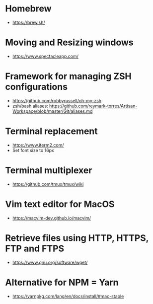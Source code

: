 # Homebrew
- https://brew.sh/


# Moving and Resizing windows
- https://www.spectacleapp.com/

# Framework for managing ZSH configurations
- https://github.com/robbyrussell/oh-my-zsh
- zsh/bash aliases: https://github.com/reymark-torres/Artisan-Workspace/blob/master/Git/aliases.md

# Terminal replacement
- https://www.iterm2.com/
- Set font size to 16px

# Terminal multiplexer
- https://github.com/tmux/tmux/wiki

# Vim text editor for MacOS
- https://macvim-dev.github.io/macvim/

# Retrieve files using HTTP, HTTPS, FTP and FTPS
- https://www.gnu.org/software/wget/

# Alternative for NPM = Yarn
- https://yarnpkg.com/lang/en/docs/install/#mac-stable
